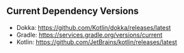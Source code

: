 ## Current Dependency Versions

* Dokka:   https://github.com/Kotlin/dokka/releases/latest
* Gradle:  https://services.gradle.org/versions/current
* Kotlin:  https://github.com/JetBrains/kotlin/releases/latest

